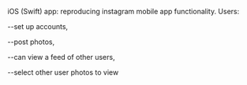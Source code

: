 iOS (Swift) app: reproducing instagram mobile app functionality. Users:

--set up accounts, 

--post photos, 

--can view a feed of other users, 

--select other user photos to view 
